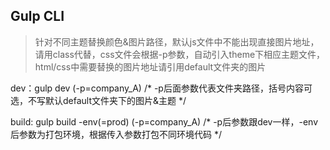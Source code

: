 
## Gulp CLI

> 针对不同主题替换颜色&图片路径，默认js文件中不能出现直接图片地址，请用class代替，css文件会根据-p参数，自动引入theme下相应主题文件，html/css中需要替换的图片地址请引用default文件夹的图片

dev：gulp dev (-p=company_A)  /* -p后面参数代表文件夹路径，括号内容可选，不写默认default文件夹下的图片&主题 */

build: gulp build -env(=prod) (-p=company_A) /* -p后参数跟dev一样，-env后参数为打包环境，根据传入参数打包不同环境代码 */